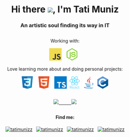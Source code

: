 <h1 align="center">Hi there <img src="https://raw.githubusercontent.com/kaueMarques/kaueMarques/master/hi.gif" width="30px">, I'm Tati Muniz</h1>
<h3 align="center">An artistic soul finding its way in IT</h3>

##

<p align="center">Working with:</p>
<p align="center">
<img src="https://raw.githubusercontent.com/devicons/devicon/master/icons/javascript/javascript-original.svg" alt="javascript" width="40" height="40"/>&nbsp;&nbsp;
<img src="https://raw.githubusercontent.com/devicons/devicon/master/icons/nodejs/nodejs-original.svg" alt="nodejs" width="40" height="40"/>&nbsp;&nbsp;
</p>
<p align="center">Love learning more about and doing personal projects:</p>
<p align="center">
<img src="https://raw.githubusercontent.com/devicons/devicon/master/icons/css3/css3-original.svg" alt="css3"  width="40" height="40"/>&nbsp;&nbsp;
<img src="https://raw.githubusercontent.com/devicons/devicon/master/icons/html5/html5-original.svg" alt="html5"  width="40" height="40"/>&nbsp;&nbsp;
<img src="https://raw.githubusercontent.com/devicons/devicon/master/icons/typescript/typescript-original.svg" alt="typescript" width="40" height="40"/>
<img src="https://raw.githubusercontent.com/devicons/devicon/master/icons/react/react-original-wordmark.svg" alt="react" width="40" height="40"/>
<img src="https://raw.githubusercontent.com/devicons/devicon/master/icons/java/java-original.svg" alt="java" width="40" height="40"/>
<img src="https://raw.githubusercontent.com/devicons/devicon/master/icons/c/c-original.svg" alt="c" width="40" height="40"/>
</p>

##

<div align="center">
  <a href="https://github.com/tatimunizz">
  <img height="180em" src="https://github-readme-stats.vercel.app/api?username=tatimunizz&show_icons=true&theme=dracula&include_all_commits=true&count_private=true"/>
  &nbsp;&nbsp;&nbsp;&nbsp;&nbsp;&nbsp;&nbsp;&nbsp;
  <img height="180em" src="https://github-readme-stats.vercel.app/api/top-langs/?username=tatimunizz&layout=compact&langs_count=7&theme=dracula"/>
  </a>
</div>

##

<h4 align="center">Find me:</h4>
<p align="center">
  <a href="https://www.freecodecamp.org/tatimunizz" target="blank"><img align="center" src="https://cdn.jsdelivr.net/npm/simple-icons@3.0.1/icons/freecodecamp.svg" alt="tatimunizz" height="40" width="40" /></a>&nbsp;&nbsp;
<a href="https://codepen.io/tatimunizz" target="blank"><img align="center" src="https://cdn.jsdelivr.net/npm/simple-icons@3.0.1/icons/codepen.svg" alt="tatimunizz" height="40" width="40" /></a>&nbsp;&nbsp;
<a href="https://www.linkedin.com/in/tatiana-muniz-rodriguez/" target="blank"><img align="center" src="https://cdn.jsdelivr.net/npm/simple-icons@3.0.1/icons/linkedin.svg" alt="tatimunizz" height="40" width="40" /></a>&nbsp;&nbsp;
<a href="https://stackoverflow.com/users/13780221/tatimunizz" target="blank"><img align="center" src="https://cdn.jsdelivr.net/npm/simple-icons@3.0.1/icons/stackoverflow.svg" alt="tatimunizz" height="40" width="40" /></a>
</p>
